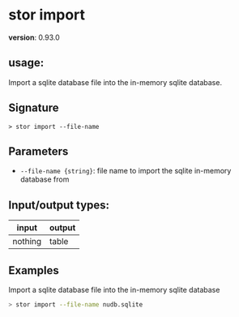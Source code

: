 # stor import

**version**: 0.93.0

## **usage**:

Import a sqlite database file into the in-memory sqlite database.

## Signature

`> stor import --file-name`

## Parameters

- `--file-name {string}`: file name to import the sqlite in-memory database from

## Input/output types:

| input   | output |
| ------- | ------ |
| nothing | table  |

## Examples

Import a sqlite database file into the in-memory sqlite database

```bash
> stor import --file-name nudb.sqlite
```
